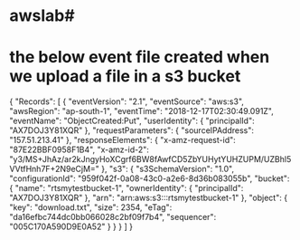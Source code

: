 # awslab#

# the below event file created when we upload a file in a s3 bucket 
{
  "Records": [
    {
      "eventVersion": "2.1",
      "eventSource": "aws:s3",
      "awsRegion": "ap-south-1",
      "eventTime": "2018-12-17T02:30:49.091Z",
      "eventName": "ObjectCreated:Put",
      "userIdentity": {
        "principalId": "AX7DOJ3Y81XQR"
      },
      "requestParameters": {
        "sourceIPAddress": "157.51.213.41"
      },
      "responseElements": {
        "x-amz-request-id": "87E22BBF0958F1B4",
        "x-amz-id-2": "y3/MS+JhAz/ar2kJngyHoXCgrf6BW8fAwfCD5ZbYUHytYUHZUPM/UZBhl5VVtfHnh7F+2N9eCjM="
      },
      "s3": {
        "s3SchemaVersion": "1.0",
        "configurationId": "959f042f-0a08-43c0-a2e6-8d36b083055b",
        "bucket": {
          "name": "rtsmytestbucket-1",
          "ownerIdentity": {
            "principalId": "AX7DOJ3Y81XQR"
          },
          "arn": "arn:aws:s3:::rtsmytestbucket-1"
        },
        "object": {
          "key": "download.txt",
          "size": 2354,
          "eTag": "da16efbc744dc0bb066028c2bf09f7b4",
          "sequencer": "005C170A590D9E0A52"
        }
      }
    }
  ]
}
